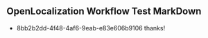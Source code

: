 ## OpenLocalization Workflow Test MarkDown
* 8bb2b2dd-4f48-4af6-9eab-e83e606b9106 thanks!

<!--HONumber=Jul16_HO3-->


